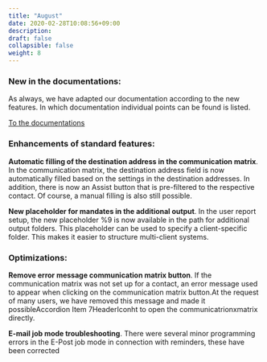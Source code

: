 ```yaml
---
title: "August"
date: 2020-02-28T10:08:56+09:00
description: 
draft: false
collapsible: false
weight: 8
---
```

### New in the documentations:

As always, we have adapted our documentation according to the new features. In which documentation individual points can be found is listed.

[To the documentations](/en-en/connectornav/)

### Enhancements of standard features:

**Automatic filling of the destination address in the communication matrix**.
In the communication matrix, the destination address field is now automatically filled based on the settings in the destination addresses. In addition, there is now an Assist button that is pre-filtered to the respective contact. Of course, a manual filling is also still possible.

**New placeholder for mandates in the additional output**.
In the user report setup, the new placeholder %9 is now available in the path for additional output folders. This placeholder can be used to specify a client-specific folder. This makes it easier to structure multi-client systems. 

### Optimizations:

**Remove error message communication matrix button**.
If the communication matrix was not set up for a contact, an error message used to appear when clicking on the communication matrix button.At the request of many users, we have removed this message and made it possibleAccordion Item 7HeaderIconht to open the communicatrionxmatrix directly.

**E-mail job mode troubleshooting**.
There were several minor programming errors in the E-Post job mode in connection with reminders, these have been corrected   